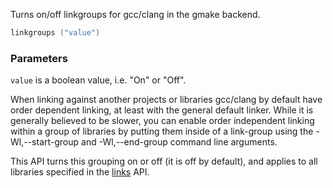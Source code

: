 Turns on/off linkgroups for gcc/clang in the gmake backend.

```lua
linkgroups ("value")
```

### Parameters ###

`value` is a boolean value, i.e. "On" or "Off".

When linking against another projects or libraries gcc/clang by default have order dependent linking, at least with the general default linker. While it is generally believed to be slower, you can enable order independent linking within a group of libraries by putting them inside of a link-group using the -Wl,--start-group and -Wl,--end-group command line arguments.

This API turns this grouping on or off (it is off by default), and applies to all libraries specified in the [links](links.md) API.
